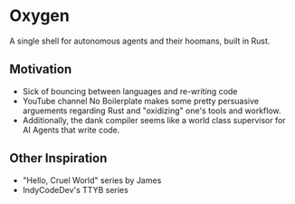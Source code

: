 # Oxygen
A single shell for autonomous agents and their hoomans, built in Rust.

## Motivation
- Sick of bouncing between languages and re-writing code
- YouTube channel No Boilerplate makes some pretty persuasive arguements regarding Rust and "oxidizing" one's tools and workflow.
- Additionally, the dank compiler seems like a world class supervisor for AI Agents that write code. 


## Other Inspiration
- "Hello, Cruel World" series by James
- IndyCodeDev's TTYB series 

